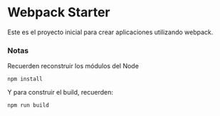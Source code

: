 # Webpack Starter

Este es el proyecto inicial para crear aplicaciones utilizando webpack.

### Notas
Recuerden reconstruir los módulos del Node

```
npm install
```

Y para construir el build, recuerden:
```
npm run build
```